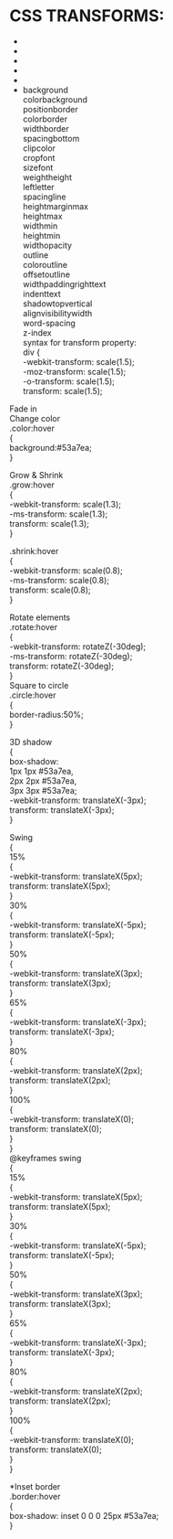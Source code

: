 # CSS TRANSFORMS: <br>
- <br>
- <br>
- <br>
- <br>
- <br>
- background<br>
colorbackground<br>
positionborder<br>
colorborder<br>
widthborder<br>
spacingbottom<br>
clipcolor<br>
cropfont<br>
sizefont<br>
weightheight<br>
leftletter<br>
spacingline<br>
heightmarginmax<br>
heightmax<br>
widthmin<br>
heightmin<br>
widthopacity<br>
outline<br>
coloroutline<br>
offsetoutline<br>
widthpaddingrighttext<br>
indenttext<br>
shadowtopvertical<br>
alignvisibilitywidth<br>
word-spacing<br>
z-index<br>
syntax for transform property:<br>
div {<br>
  -webkit-transform: scale(1.5); <br>
     -moz-transform: scale(1.5); <br>
       -o-transform: scale(1.5);<br>
          transform: scale(1.5);<br>

Fade in<br>
Change color<br>
.color:hover<br>
{<br>
        background:#53a7ea;<br>
}<br>


Grow & Shrink<br>
.grow:hover<br>
{<br>
        -webkit-transform: scale(1.3);<br>
        -ms-transform: scale(1.3);<br>
        transform: scale(1.3);<br>
}<br>

.shrink:hover<br>
{<br>
        -webkit-transform: scale(0.8);<br>
        -ms-transform: scale(0.8);<br>
        transform: scale(0.8);<br>
}<br>

Rotate elements<br>
.rotate:hover<br>
{<br>
        -webkit-transform: rotateZ(-30deg);<br>
        -ms-transform: rotateZ(-30deg);<br>
        transform: rotateZ(-30deg);<br>
}<br>
Square to circle<br>
.circle:hover<br>
{<br>
        border-radius:50%;<br>
}<br>


3D shadow<br>
{<br>
        box-shadow:<br>
                1px 1px #53a7ea,<br>
                2px 2px #53a7ea,<br>
                3px 3px #53a7ea;<br>
        -webkit-transform: translateX(-3px);<br>
        transform: translateX(-3px);<br>
}<br>


Swing<br>
{<br>
    15%<br>
    {<br>
        -webkit-transform: translateX(5px);<br>
        transform: translateX(5px);<br>
    }<br>
    30%<br>
    {<br>
        -webkit-transform: translateX(-5px);<br>
       transform: translateX(-5px);<br>
    } <br>
    50%<br>
    {<br>
        -webkit-transform: translateX(3px);<br>
        transform: translateX(3px);<br>
    }<br>
    65%<br>
    {<br>
        -webkit-transform: translateX(-3px);<br>
        transform: translateX(-3px);<br>
    }<br>
    80%<br>
    {<br>
        -webkit-transform: translateX(2px);<br>
        transform: translateX(2px);<br>
    }<br>
    100%<br>
    {<br>
        -webkit-transform: translateX(0);<br>
        transform: translateX(0);<br>
    }<br>
}<br>
@keyframes swing<br>
{<br>
    15%<br>
    {<br>
        -webkit-transform: translateX(5px);<br>
        transform: translateX(5px);<br>
    }<br>
    30%<br>
    {<br>
        -webkit-transform: translateX(-5px);<br>
        transform: translateX(-5px);<br>
    }<br>
    50%<br>
    {<br>
        -webkit-transform: translateX(3px);<br>
        transform: translateX(3px);<br>
    }<br>
    65%<br>
    {<br>
        -webkit-transform: translateX(-3px);<br>
        transform: translateX(-3px);<br>
    }<br>
    80%<br>
    {<br>
        -webkit-transform: translateX(2px);<br>
        transform: translateX(2px);<br>
    }<br>
    100%<br>
    {<br>
        -webkit-transform: translateX(0);<br>
        transform: translateX(0);<br>
    }<br>
}<br>

*Inset border<br>
.border:hover<br>
{<br>
        box-shadow: inset 0 0 0 25px #53a7ea;<br>
}<br>
